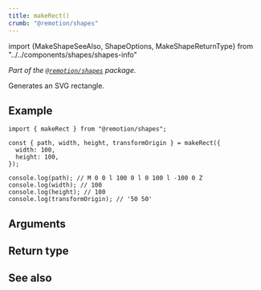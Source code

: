 ```yaml
---
title: makeRect()
crumb: "@remotion/shapes"
---
```


import {MakeShapeSeeAlso, ShapeOptions, MakeShapeReturnType} from "../../components/shapes/shapes-info"

_Part of the [`@remotion/shapes`](/docs/shapes) package._

Generates an SVG rectangle.

## Example

```tsx twoslash title="rect.ts"
import { makeRect } from "@remotion/shapes";

const { path, width, height, transformOrigin } = makeRect({
  width: 100,
  height: 100,
});

console.log(path); // M 0 0 l 100 0 l 0 100 l -100 0 Z
console.log(width); // 100
console.log(height); // 100
console.log(transformOrigin); // '50 50'
```

## Arguments

<ShapeOptions shape="rect"/>

## Return type

<MakeShapeReturnType shape="rect"/>

## See also

<MakeShapeSeeAlso shape="rect"/>
